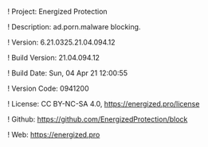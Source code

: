 ! Project: Energized Protection

! Description: ad.porn.malware blocking.

! Version: 6.21.0325.21.04.094.12

! Build Version: 21.04.094.12

! Build Date: Sun, 04 Apr 21 12:00:55

! Version Code: 0941200

! License: CC BY-NC-SA 4.0, https://energized.pro/license

! Github: https://github.com/EnergizedProtection/block

! Web: https://energized.pro
